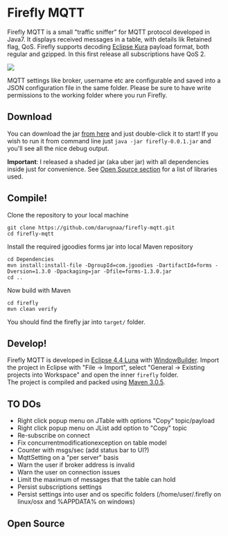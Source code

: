 # Firefly MQTT
Firefly MQTT is a small "traffic sniffer" for MQTT protocol developed in Java7. It displays received messages in a table, with details lik Retained flag, QoS. Firefly supports decoding [Eclipse Kura](http://www.eclipse.org/kura/) payload format, both regular and gzipped. In this first release all subscriptions have QoS 2.

<img src="http://i.imgur.com/ueWVwN5.png?1">

MQTT settings like broker, username etc are configurable and saved into a JSON configuration file in the same folder. Please be sure to have write permissions to the working folder where you run Firefly.

## Download
You can download the jar [from here](https://drive.google.com/file/d/0B0tptNwKwCF_WkdXNUl6V01hQVU/view?usp=sharing) and just double-click it to start! If you wish to run it from command line just `java -jar firefly-0.0.1.jar` and you'll see all the nice debug output.

**Important**: I released a shaded jar (aka uber jar) with all dependencies inside just for convenience. See [Open Source section](#opensource) for a list of libraries used.

## Compile!
Clone the repository to your local machine

    git clone https://github.com/darugnaa/firefly-mqtt.git
    cd firefly-mqtt
    
Install the required jgoodies forms jar into local Maven repository

    cd Dependencies
    mvn install:install-file -DgroupId=com.jgoodies -DartifactId=forms -Dversion=1.3.0 -Dpackaging=jar -Dfile=forms-1.3.0.jar
    cd ..
 
Now build with Maven

    cd firefly
    mvn clean verify
    
You should find the firefly jar into `target/` folder.

## Develop!
Firefly MQTT is developed in [Eclipse 4.4 Luna](http://www.eclipse.org/downloads/packages/eclipse-ide-java-ee-developers/lunasr2) with [WindowBuilder](http://www.eclipse.org/windowbuilder/download.php). Import the project in Eclipse with "File -> Import", select "General -> Existing projects into Workspace" and open the inner `firefly` folder.  
The project is compiled and packed using [Maven 3.0.5](https://maven.apache.org/download.cgi).

## TO DOs
* Right click popup menu on JTable with options "Copy" topic/payload
* Right click popup menu on JList add option to "Copy" topic
* Re-subscribe on connect
* Fix concurrentmodificationexception on table model
* Counter with msgs/sec (add status bar to UI?)
* MqttSetting on a "per server" basis
* Warn the user if broker address is invalid
* Warn the user on connection issues
* Limit the maximum of messages that the table can hold
* Persist subscriptions settings
* Persist settings into user and os specific folders (/home/user/.firefly on linux/osx and %APPDATA% on windows)

## Open Source
